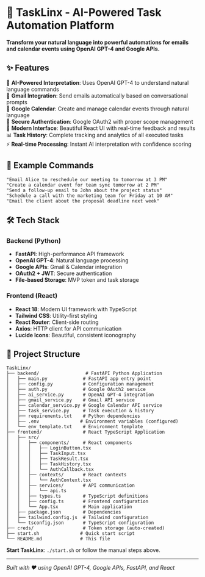 # 🚀 TaskLinx - AI-Powered Task Automation Platform

**Transform your natural language into powerful automations for emails and calendar events using OpenAI GPT-4 and Google APIs.**


## ✨ Features

🧠 **AI-Powered Interpretation**: Uses OpenAI GPT-4 to understand natural language commands  
📧 **Gmail Integration**: Send emails automatically based on conversational prompts  
📅 **Google Calendar**: Create and manage calendar events through natural language  
🔐 **Secure Authentication**: Google OAuth2 with proper scope management  
📱 **Modern Interface**: Beautiful React UI with real-time feedback and results  
📊 **Task History**: Complete tracking and analytics of all executed tasks  
⚡ **Real-time Processing**: Instant AI interpretation with confidence scoring  

## 🎯 Example Commands

```text
"Email Alice to reschedule our meeting to tomorrow at 3 PM"
"Create a calendar event for team sync tomorrow at 2 PM"  
"Send a follow-up email to John about the project status"
"Schedule a call with the marketing team for Friday at 10 AM"
"Email the client about the proposal deadline next week"
```

## 🛠 Tech Stack

### Backend (Python)
- **FastAPI**: High-performance API framework
- **OpenAI GPT-4**: Natural language processing
- **Google APIs**: Gmail & Calendar integration
- **OAuth2 + JWT**: Secure authentication
- **File-based Storage**: MVP token and task storage

### Frontend (React)
- **React 18**: Modern UI framework with TypeScript
- **Tailwind CSS**: Utility-first styling
- **React Router**: Client-side routing
- **Axios**: HTTP client for API communication
- **Lucide Icons**: Beautiful, consistent iconography

## 📁 Project Structure

```
TaskLinx/
├── backend/                 # FastAPI Python Application
│   ├── main.py             # FastAPI app entry point
│   ├── config.py           # Configuration management
│   ├── auth.py             # Google OAuth2 service
│   ├── ai_service.py       # OpenAI GPT-4 integration
│   ├── gmail_service.py    # Gmail API service
│   ├── calendar_service.py # Google Calendar API service
│   ├── task_service.py     # Task execution & history
│   ├── requirements.txt    # Python dependencies
│   ├── .env               # Environment variables (configured)
│   └── env_template.txt    # Environment template
├── frontend/               # React TypeScript Application
│   ├── src/
│   │   ├── components/     # React components
│   │   │   ├── LoginButton.tsx
│   │   │   ├── TaskInput.tsx
│   │   │   ├── TaskResult.tsx
│   │   │   ├── TaskHistory.tsx
│   │   │   └── AuthCallback.tsx
│   │   ├── contexts/       # React contexts
│   │   │   └── AuthContext.tsx
│   │   ├── services/       # API communication
│   │   │   └── api.ts
│   │   ├── types.ts        # TypeScript definitions
│   │   ├── config.ts       # Frontend configuration
│   │   └── App.tsx         # Main application
│   ├── package.json        # Dependencies
│   ├── tailwind.config.js  # Tailwind configuration
│   └── tsconfig.json       # TypeScript configuration
├── creds/                  # Token storage (auto-created)
├── start.sh               # Quick start script
└── README.md              # This file
```

**Start TaskLinx**: `./start.sh` or follow the manual steps above.

---

*Built with ❤️ using OpenAI GPT-4, Google APIs, FastAPI, and React* 
